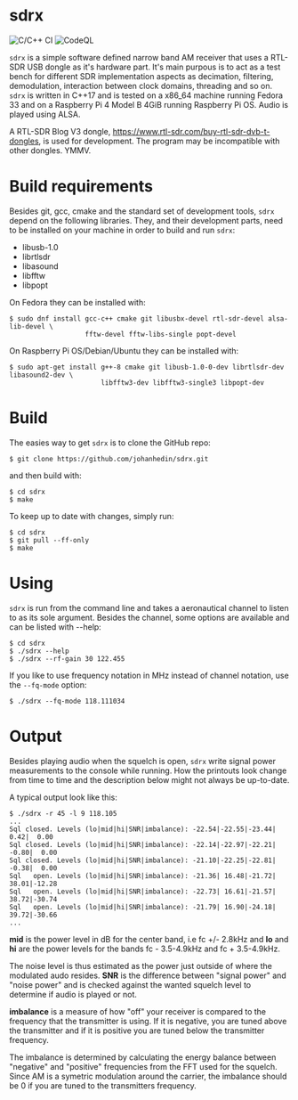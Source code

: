 sdrx
====

![C/C++ CI](https://github.com/johanhedin/sdrx/workflows/C/C++%20CI/badge.svg)
![CodeQL](https://github.com/johanhedin/sdrx/workflows/CodeQL/badge.svg)

`sdrx` is a simple software defined narrow band AM receiver that uses a RTL-SDR
USB dongle as it's hardware part. It's main purpous is to act as a test bench
for different SDR implementation aspects as decimation, filtering, demodulation,
interaction between clock domains, threading and so on. `sdrx` is written in
C++17 and is tested on a x86_64 machine running Fedora 33 and on a Raspberry
Pi 4 Model B 4GiB running Raspberry Pi OS. Audio is played using ALSA.

A RTL-SDR Blog V3 dongle, https://www.rtl-sdr.com/buy-rtl-sdr-dvb-t-dongles,
is used for development. The program may be incompatible with other dongles. YMMV.


Build requirements
====
Besides git, gcc, cmake and the standard set of development tools, `sdrx`
depend on the following libraries. They, and their development parts, need to
be installed on your machine in order to build and run `sdrx`:

 * libusb-1.0
 * librtlsdr
 * libasound
 * libfftw
 * libpopt

On Fedora they can be installed with:

    $ sudo dnf install gcc-c++ cmake git libusbx-devel rtl-sdr-devel alsa-lib-devel \
                       fftw-devel fftw-libs-single popt-devel

On Raspberry Pi OS/Debian/Ubuntu they can be installed with:

    $ sudo apt-get install g++-8 cmake git libusb-1.0-0-dev librtlsdr-dev libasound2-dev \
                           libfftw3-dev libfftw3-single3 libpopt-dev


Build
====
The easies way to get `sdrx` is to clone the GitHub repo:

    $ git clone https://github.com/johanhedin/sdrx.git

and then build with:

    $ cd sdrx
    $ make

To keep up to date with changes, simply run:

    $ cd sdrx
    $ git pull --ff-only
    $ make


Using
====
`sdrx` is run from the command line and takes a aeronautical channel to listen
to as its sole argument. Besides the channel, some options are available and can
be listed with --help:

    $ cd sdrx
    $ ./sdrx --help
    $ ./sdrx --rf-gain 30 122.455

If you like to use frequency notation in MHz instead of channel notation,
use the `--fq-mode` option:

    $ ./sdrx --fq-mode 118.111034


Output
====
Besides playing audio when the squelch is open, `sdrx` write signal power
measurements to the console while running. How the printouts look change from
time to time and the description below might not always be up-to-date.

A typical output look like this:

    $ ./sdrx -r 45 -l 9 118.105
    ...
    Sql closed. Levels (lo|mid|hi|SNR|imbalance): -22.54|-22.55|-23.44|  0.42|  0.00
    Sql closed. Levels (lo|mid|hi|SNR|imbalance): -22.14|-22.97|-22.21| -0.80|  0.00
    Sql closed. Levels (lo|mid|hi|SNR|imbalance): -21.10|-22.25|-22.81| -0.38|  0.00
    Sql   open. Levels (lo|mid|hi|SNR|imbalance): -21.36| 16.48|-21.72| 38.01|-12.28
    Sql   open. Levels (lo|mid|hi|SNR|imbalance): -22.73| 16.61|-21.57| 38.72|-30.74
    Sql   open. Levels (lo|mid|hi|SNR|imbalance): -21.79| 16.90|-24.18| 39.72|-30.66
    ...

**mid** is the power level in dB for the center band, i.e fc +/- 2.8kHz and
**lo** and **hi** are the power levels for the bands fc - 3.5-4.9kHz and
fc + 3.5-4.9kHz.

The noise level is thus estimated as the power just outside of where the
modulated audo resides. **SNR** is the difference between "signal power" and
"noise power" and is checked against the wanted squelch level to determine if
audio is played or not.

**imbalance** is a measure of how "off" your receiver is compared to the frequency
that the transmitter is using. If it is negative, you are tuned above the
transmitter and if it is positive you are tuned below the transmitter frequency.

The imbalance is determined by calculating the energy balance between "negative"
and "positive" frequencies from the FFT used for the squelch. Since AM is a
symetric modulation around the carrier, the imbalance should be 0 if you are
tuned to the transmitters frequency.

